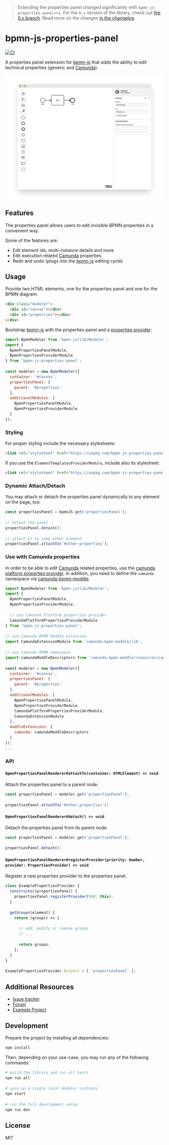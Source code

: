> Extending the properties panel changed significantly with `bpmn-js-properties-panel>=1`. For the `0.x` version of the library, check out [the 0.x branch](https://github.com/bpmn-io/bpmn-js-properties-panel/tree/0.x). Read more on the changes [in the changelog](https://github.com/bpmn-io/bpmn-js-properties-panel/blob/master/CHANGELOG.md#100-alpha0).

# bpmn-js-properties-panel

[![CI](https://github.com/bpmn-io/bpmn-js-properties-panel/workflows/CI/badge.svg)](https://github.com/bpmn-io/bpmn-js-properties-panel/actions?query=workflow%3ACI)

A properties panel extension for [bpmn-js](https://github.com/bpmn-io/bpmn-js) that adds the ability to edit technical properties (generic and [Camunda](https://camunda.com)).

[![bpmn-js-properties-panel screenshot](./docs/screenshot.png "Screenshot of the bpmn-js modeler with properties panel")](https://github.com/bpmn-io/bpmn-js-examples/tree/master/properties-panel)


## Features

The properties panel allows users to edit invisible BPMN properties in a convenient way.

Some of the features are:

* Edit element ids, multi-instance details and more
* Edit execution related [Camunda](http://camunda.org) properties
* Redo and undo (plugs into the [bpmn-js](https://github.com/bpmn-io/bpmn-js) editing cycle)


## Usage

Provide two HTML elements, one for the properties panel and one for the BPMN diagram:

```html
<div class="modeler">
  <div id="canvas"></div>
  <div id="properties"></div>
</div>
```

Bootstrap [bpmn-js](https://github.com/bpmn-io/bpmn-js) with the properties panel and a [properties provider](https://github.com/bpmn-io/bpmn-js-properties-panel/tree/master/src/provider):


```javascript
import BpmnModeler from 'bpmn-js/lib/Modeler';
import {
  BpmnPropertiesPanelModule,
  BpmnPropertiesProviderModule,
} from 'bpmn-js-properties-panel';

const modeler = new BpmnModeler({
  container: '#canvas',
  propertiesPanel: {
    parent: '#properties'
  },
  additionalModules: [
    BpmnPropertiesPanelModule,
    BpmnPropertiesProviderModule
  ]
});
```

### Styling

For proper styling include the necessary stylesheets:

```html
<link rel="stylesheet" href="https://unpkg.com/bpmn-js-properties-panel/dist/assets/properties-panel.css">
```

If you use the `ElementTemplatesProviderModule`, include also its stylesheet:

```html
<link rel="stylesheet" href="https://unpkg.com/bpmn-js-properties-panel/dist/assets/element-templates.css">
```


### Dynamic Attach/Detach

You may attach or detach the properties panel dynamically to any element on the page, too:

```javascript
const propertiesPanel = bpmnJS.get('propertiesPanel');

// detach the panel
propertiesPanel.detach();

// attach it to some other element
propertiesPanel.attachTo('#other-properties');
```


### Use with Camunda properties

In order to be able to edit [Camunda](https://camunda.com) related properties, use the [camunda platform properties provider](https://github.com/bpmn-io/bpmn-js-properties-panel/tree/master/src/provider/camunda-platform).
In addition, you need to define the `camunda` namespace via [camunda-bpmn-moddle](https://github.com/camunda/camunda-bpmn-moddle).

```javascript
import BpmnModeler from 'bpmn-js/lib/Modeler';
import {
  BpmnPropertiesPanelModule,
  BpmnPropertiesProviderModule,
  
  // use Camunda Platform properties provider
  CamundaPlatformPropertiesProviderModule
} from 'bpmn-js-properties-panel';

// use Camunda BPMN Moddle extension
import CamundaExtensionModule from 'camunda-bpmn-moddle/lib',

// use Camunda BPMN namespace
import camundaModdleDescriptors from 'camunda-bpmn-moddle/resources/camunda';

const modeler = new BpmnModeler({
  container: '#canvas',
  propertiesPanel: {
    parent: '#properties'
  },
  additionalModules: [
    BpmnPropertiesPanelModule,
    BpmnPropertiesProviderModule,
    CamundaPlatformPropertiesProviderModule,
    CamundaExtensionModule
  ],
  moddleExtensions: {
    camunda: camundaModdleDescriptors
  }
});
...
```

### API

#### `BpmnPropertiesPanelRenderer#attachTo(container: HTMLElement) => void`

Attach the properties panel to a parent node.

```javascript
const propertiesPanel = modeler.get('propertiesPanel');

propertiesPanel.attachTo('#other-properties');
```

#### `BpmnPropertiesPanelRenderer#detach() => void`

Detach the properties panel from its parent node.

```javascript
const propertiesPanel = modeler.get('propertiesPanel');

propertiesPanel.detach();
```

#### `BpmnPropertiesPanelRenderer#registerProvider(priority: Number, provider: PropertiesProvider) => void`

Register a new properties provider to the properties panel.

```javascript
class ExamplePropertiesProvider {
  constructor(propertiesPanel) {
    propertiesPanel.registerProvider(500, this);
  }

  getGroups(element) {
    return (groups) => {

      // add, modify or remove groups
      // ...

      return groups;
    };
  }
}

ExamplePropertiesProvider.$inject = [ 'propertiesPanel' ];
```

## Additional Resources

* [Issue tracker](https://github.com/bpmn-io/bpmn-js-properties-panel)
* [Forum](https://forum.bpmn.io)
* [Example Project](https://github.com/bpmn-io/bpmn-js-examples/tree/master/properties-panel)


## Development

Prepare the project by installing all dependencies:

```sh
npm install
```

Then, depending on your use-case, you may run any of the following commands:

```sh
# build the library and run all tests
npm run all

# spin up a single local modeler instance
npm start

# run the full development setup
npm run dev
```

## License

MIT
